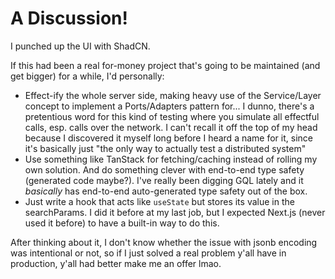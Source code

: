 # A Discussion!

I punched up the UI with ShadCN.

If this had been a real for-money project that's going to be maintained (and get bigger) for a while, I'd personally:
- Effect-ify the whole server side, making heavy use of the Service/Layer concept to implement a Ports/Adapters pattern for... I dunno, there's a pretentious word for this kind of 
  testing where you simulate all effectful calls, esp. calls over the network. I can't recall it off the top of my head because I discovered it myself long before I heard a name for it,
  since it's basically just "the only way to actually test a distributed system"
- Use something like TanStack for fetching/caching instead of rolling my own solution. And do something clever with end-to-end type safety (generated code maybe?). I've really been digging GQL lately and it _basically_ has end-to-end auto-generated type safety out of the box.
- Just write a hook that acts like `useState` but stores its value in the searchParams. I did it before at my last job, but I expected Next.js (never used it before) to have a built-in way to do this.

After thinking about it, I don't know whether the issue with jsonb encoding was intentional or not, so if I just solved a real problem y'all have in production, y'all had better make me an offer lmao.

